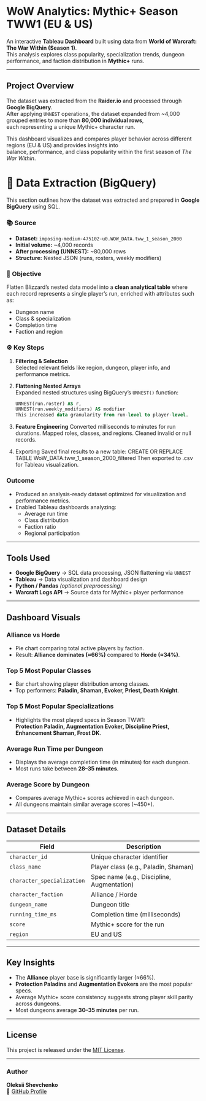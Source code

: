 # WoW Analytics: Mythic+ Season TWW1 (EU & US)

An interactive **Tableau Dashboard** built using data from **World of Warcraft: The War Within (Season 1)**.  
This analysis explores class popularity, specialization trends, dungeon performance, and faction distribution in **Mythic+** runs.

---

## Project Overview

The dataset was extracted from the **Raider.io** and processed through **Google BigQuery**.  
After applying `UNNEST` operations, the dataset expanded from ~4,000 grouped entries to more than **80,000 individual rows**,  
each representing a unique Mythic+ character run.

This dashboard visualizes and compares player behavior across different regions (EU & US) and provides insights into  
balance, performance, and class popularity within the first season of *The War Within*.

# 🧩 Data Extraction (BigQuery)

This section outlines how the dataset was extracted and prepared in **Google BigQuery** using SQL.

### 📚 Source
- **Dataset:** `imposing-medium-475102-u0.WOW_DATA.tww_1_season_2000`
- **Initial volume:** ~4,000 records
- **After processing (UNNEST):** ~80,000 rows  
- **Structure:** Nested JSON (runs, rosters, weekly modifiers)

### 🧠 Objective
Flatten Blizzard’s nested data model into a **clean analytical table** where each record represents a single player’s run, enriched with attributes such as:
- Dungeon name  
- Class & specialization  
- Completion time  
- Faction and region  

### ⚙️ Key Steps

1. **Filtering & Selection**  
   Selected relevant fields like region, dungeon, player info, and performance metrics.

2. **Flattening Nested Arrays**  
   Expanded nested structures using BigQuery’s `UNNEST()` function:
   ```sql
   UNNEST(run.roster) AS r,
   UNNEST(run.weekly_modifiers) AS modifier
   This increased data granularity from run-level to player-level.

 3. **Feature Engineering**
   Converted milliseconds to minutes for run durations.
   Mapped roles, classes, and regions.
   Cleaned invalid or null records.
   

 5. Exporting
   Saved final results to a new table:
   CREATE OR REPLACE TABLE WoW_DATA.tww_1_season_2000_filtered
   Then exported to .csv for Tableau visualization.

### Outcome

 - Produced an analysis-ready dataset optimized for visualization and performance metrics.
 - Enabled Tableau dashboards analyzing:
     - Average run time
     - Class distribution
     - Faction ratio
     - Regional participation
---

## Tools Used

- **Google BigQuery** → SQL data processing, JSON flattening via `UNNEST`
- **Tableau** → Data visualization and dashboard design
- **Python / Pandas** *(optional preprocessing)*
- **Warcraft Logs API** → Source data for Mythic+ player performance

---

## Dashboard Visuals

### Alliance vs Horde
- Pie chart comparing total active players by faction.  
- Result: **Alliance dominates (≈66%)** compared to **Horde (≈34%)**.

### Top 5 Most Popular Classes
- Bar chart showing player distribution among classes.  
- Top performers: **Paladin, Shaman, Evoker, Priest, Death Knight**.

### Top 5 Most Popular Specializations
- Highlights the most played specs in Season TWW1:  
  **Protection Paladin, Augmentation Evoker, Discipline Priest, Enhancement Shaman, Frost DK**.

### Average Run Time per Dungeon
- Displays the average completion time (in minutes) for each dungeon.  
- Most runs take between **28–35 minutes**.

### Average Score by Dungeon
- Compares average Mythic+ scores achieved in each dungeon.  
- All dungeons maintain similar average scores (~450+).

---

## Dataset Details

| Field | Description |
|-------|--------------|
| `character_id` | Unique character identifier |
| `class_name` | Player class (e.g., Paladin, Shaman) |
| `character_specialization` | Spec name (e.g., Discipline, Augmentation) |
| `character_faction` | Alliance / Horde |
| `dungeon_name` | Dungeon title |
| `running_time_ms` | Completion time (milliseconds) |
| `score` | Mythic+ score for the run |
| `region` | EU and US |

---

## Key Insights

- The **Alliance** player base is significantly larger (≈66%).  
- **Protection Paladins** and **Augmentation Evokers** are the most popular specs.  
- Average Mythic+ score consistency suggests strong player skill parity across dungeons.  
- Most dungeons average **30–35 minutes** per run.

---

## License

This project is released under the [MIT License](LICENSE).

---

### Author

**Oleksii Shevchenko**  
🔗 [GitHub Profile](https://github.com/Borock1212)
